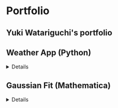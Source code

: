 # Portfolio
## Yuki Watariguchi's portfolio

## Weather App (Python)

<details>
  <summary> Details </summary>
  
This program is a weather app. Tkinter was used for GUI.

Here is an instruction of how to use this app. 
1. User enters the name of a city.
2. User presses "Look Up City" button.
3. Program gets the weather information and display it on the screen.
4. User can exit the app by pressing "Exit" button.

There is a subprogram, "get_weather.py". 
This program retrive weather information from openweathermap.
The information I retrived was 
- weather condition
- temperature
- humidity
- weather icon
  
Detail information of the API can be seen from this link. (https://openweathermap.org/current)

[Here](Weather_app/weatherapp_image.png) is the image of expected GUI display.

</details>


## Gaussian Fit (Mathematica)
<details>
  <summary> Details </summary>
  
I made this program when I conducted Compton Scattering lab in a class. 
- Import 2 .Spe files(background and actual trial).
- Format the file and perform background subtraction.
- Export the resulted data as .csv file.
- Perform Gaussian fit using ```NonlinearModelFit[]``` function, and show fitting parameter and the resulted graph.

The fitting parameter was then used to make a "energy vs angle" graph and calculate its uncertainty to verify Relativistic model of Compton scattering.
  
The detail of the experiment and the resulted graph can be seen from this link (https://docs.google.com/document/d/1WI4l42ngp_pML02N_3L0Cc4sF8qouW1r3FyLNdvqsJs/edit)

</details>




